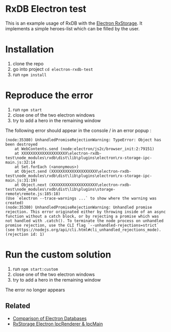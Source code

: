 # RxDB Electron test

This is an example usage of RxDB with the [Electron RxStorage](https://rxdb.info/electron.html). It implements a simple heroes-list which can be filled by the user.

# Installation

1. clone the repo
2. go into project `cd electron-rxdb-test`
3. run `npm install`

# Reproduce the error

1. run `npm start`
2. close one of the two electron windows
3. try to add a hero in the remaining window

The following error should appear in the console / in an error popup :

```
(node:35380) UnhandledPromiseRejectionWarning: TypeError: Object has been destroyed
    at WebContents.send (node:electron/js2c/browser_init:2:79151)
    at XXXXXXXXXXXXXXXXXXXX\electron-rxdb-test\node_modules\rxdb\dist\lib\plugins\electron\rx-storage-ipc-main.js:32:14
    at Set.forEach (<anonymous>)
    at Object.send (XXXXXXXXXXXXXXXXXXXX\electron-rxdb-test\node_modules\rxdb\dist\lib\plugins\electron\rx-storage-ipc-main.js:31:19)
    at Object.next (XXXXXXXXXXXXXXXXXXXX\electron-rxdb-test\node_modules\rxdb\dist\lib\plugins\storage-remote\remote.js:185:18)
(Use `electron --trace-warnings ...` to show where the warning was created)
(node:35380) UnhandledPromiseRejectionWarning: Unhandled promise rejection. This error originated either by throwing inside of an async function without a catch block, or by rejecting a promise which was not handled with .catch(). To terminate the node process on unhandled promise rejection, use the CLI flag `--unhandled-rejections=strict` (see https://nodejs.org/api/cli.html#cli_unhandled_rejections_mode). (rejection id: 1)
```

# Run the custom solution

1. run `npm start:custom`
2. close one of the two electron windows
3. try to add a hero in the remaining window

The error no longer appears

## Related

-   [Comparison of Electron Databases](https://rxdb.info/electron-database.html)
-   [RxStorage Electron IpcRenderer & IpcMain](https://rxdb.info/electron.html)